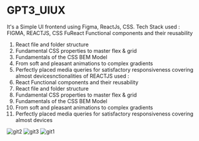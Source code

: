 # GPT3_UIUX
It's a Simple UI frontend using Figma, ReactJs, CSS.
Tech Stack used : FIGMA, REACTJS, CSS
FuReact Functional components and their reusability
1) React file and folder structure
2) Fundamental CSS properties to master flex & grid
3) Fundamentals of the CSS BEM Model
4) From soft and pleasant animations to complex gradients
5) Perfectly placed media queries for satisfactory responsiveness covering almost devicesnctionalities of REACTJS used :
6) React Functional components and their reusability
7) React file and folder structure
8) Fundamental CSS properties to master flex & grid
9) Fundamentals of the CSS BEM Model
10) From soft and pleasant animations to complex gradients
11) Perfectly placed media queries for satisfactory responsiveness covering almost devices


![git2](https://user-images.githubusercontent.com/66530112/154295648-1e4585b7-e5c0-4113-97f4-97fe2144500e.png)
![git3](https://user-images.githubusercontent.com/66530112/154295684-881c425c-4cdb-41dd-bd86-50ca73d1d4d5.png)
![git1](https://user-images.githubusercontent.com/66530112/154295693-2f5c1636-aede-4c17-ac30-1d01daf68206.png)
